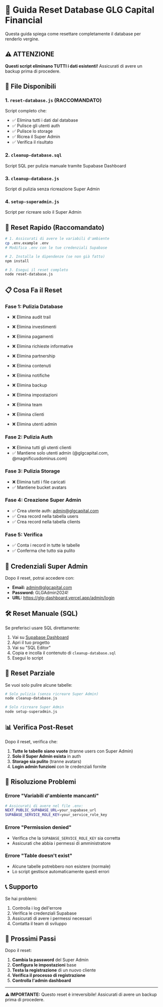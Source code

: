 # 🧹 Guida Reset Database GLG Capital Financial

Questa guida spiega come resettare completamente il database per renderlo vergine.

## ⚠️ ATTENZIONE

**Questi script eliminano TUTTI i dati esistenti!** Assicurati di avere un backup prima di procedere.

## 📁 File Disponibili

### 1. `reset-database.js` (RACCOMANDATO)
Script completo che:
- ✅ Elimina tutti i dati dal database
- ✅ Pulisce gli utenti auth
- ✅ Pulisce lo storage
- ✅ Ricrea il Super Admin
- ✅ Verifica il risultato

### 2. `cleanup-database.sql`
Script SQL per pulizia manuale tramite Supabase Dashboard

### 3. `cleanup-database.js`
Script di pulizia senza ricreazione Super Admin

### 4. `setup-superadmin.js`
Script per ricreare solo il Super Admin

## 🚀 Reset Rapido (Raccomandato)

```bash
# 1. Assicurati di avere le variabili d'ambiente
cp .env.example .env
# Modifica .env con le tue credenziali Supabase

# 2. Installa le dipendenze (se non già fatto)
npm install

# 3. Esegui il reset completo
node reset-database.js
```

## 📋 Cosa Fa il Reset

### Fase 1: Pulizia Database
- ❌ Elimina audit trail

- ❌ Elimina investimenti
- ❌ Elimina pagamenti
- ❌ Elimina richieste informative
- ❌ Elimina partnership
- ❌ Elimina contenuti
- ❌ Elimina notifiche
- ❌ Elimina backup
- ❌ Elimina impostazioni
- ❌ Elimina team
- ❌ Elimina clienti
- ❌ Elimina utenti admin

### Fase 2: Pulizia Auth
- ❌ Elimina tutti gli utenti clienti
- ✅ Mantiene solo utenti admin (@glgcapital.com, @magnificusdominus.com)

### Fase 3: Pulizia Storage
- ❌ Elimina tutti i file caricati
- ✅ Mantiene bucket avatars

### Fase 4: Creazione Super Admin
- ✅ Crea utente auth: admin@glgcapital.com
- ✅ Crea record nella tabella users
- ✅ Crea record nella tabella clients

### Fase 5: Verifica
- ✅ Conta i record in tutte le tabelle
- ✅ Conferma che tutto sia pulito

## 🔐 Credenziali Super Admin

Dopo il reset, potrai accedere con:

- **Email:** admin@glgcapital.com
- **Password:** GLGAdmin2024!
- **URL:** https://glg-dashboard.vercel.app/admin/login

## 🛠️ Reset Manuale (SQL)

Se preferisci usare SQL direttamente:

1. Vai su [Supabase Dashboard](https://supabase.com)
2. Apri il tuo progetto
3. Vai su "SQL Editor"
4. Copia e incolla il contenuto di `cleanup-database.sql`
5. Esegui lo script

## 🔄 Reset Parziale

Se vuoi solo pulire alcune tabelle:

```bash
# Solo pulizia (senza ricreare Super Admin)
node cleanup-database.js

# Solo ricreare Super Admin
node setup-superadmin.js
```

## 📊 Verifica Post-Reset

Dopo il reset, verifica che:

1. **Tutte le tabelle siano vuote** (tranne users con Super Admin)
2. **Solo il Super Admin esista** in auth
3. **Storage sia pulito** (tranne avatars)
4. **Login admin funzioni** con le credenziali fornite

## 🚨 Risoluzione Problemi

### Errore "Variabili d'ambiente mancanti"
```bash
# Assicurati di avere nel file .env:
NEXT_PUBLIC_SUPABASE_URL=your_supabase_url
SUPABASE_SERVICE_ROLE_KEY=your_service_role_key
```

### Errore "Permission denied"
- Verifica che la `SUPABASE_SERVICE_ROLE_KEY` sia corretta
- Assicurati che abbia i permessi di amministratore

### Errore "Table doesn't exist"
- Alcune tabelle potrebbero non esistere (normale)
- Lo script gestisce automaticamente questi errori

## 📞 Supporto

Se hai problemi:

1. Controlla i log dell'errore
2. Verifica le credenziali Supabase
3. Assicurati di avere i permessi necessari
4. Contatta il team di sviluppo

## 🎯 Prossimi Passi

Dopo il reset:

1. **Cambia la password** del Super Admin
2. **Configura le impostazioni** base
3. **Testa la registrazione** di un nuovo cliente
4. **Verifica il processo di registrazione**
5. **Controlla l'admin dashboard**

---

**⚠️ IMPORTANTE:** Questo reset è irreversibile! Assicurati di avere un backup prima di procedere. 
